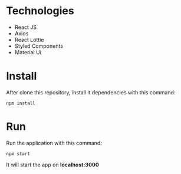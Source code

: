 # Technologies
<div>
  <ul>
    <li>React JS</li>
    <li>Axios</li>
    <li>React Lottie</li>
    <li>Styled Components</li>
    <li>Material Ui</li>
  <ul>
</div>



# Install

After clone this repository, install it dependencies with this command:

`npm install`



# Run

Run the application with this command:

`npm start`

It will start the app on **localhost:3000**
